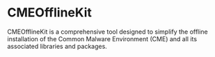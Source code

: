 # CMEOfflineKit
CMEOfflineKit is a comprehensive tool designed to simplify the offline installation of the Common Malware Environment (CME) and all its associated libraries and packages.
